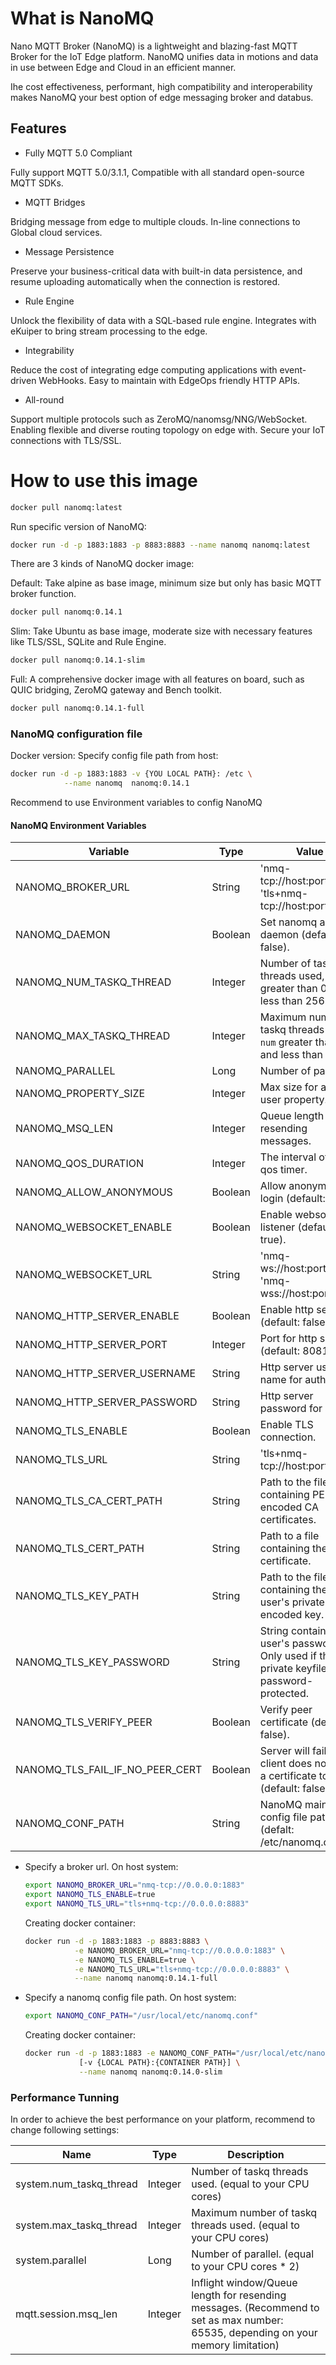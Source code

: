 # What is NanoMQ

Nano MQTT Broker (NanoMQ) is a lightweight and blazing-fast MQTT Broker for the IoT Edge platform. NanoMQ unifies data in motions and data in use between Edge and Cloud in an efficient manner.

Ihe cost effectiveness, performant, high compatibility and interoperability makes NanoMQ your best option of edge messaging broker and databus.

## Features

- Fully MQTT 5.0 Compliant

Fully support MQTT 5.0/3.1.1, Compatible with all standard open-source MQTT SDKs.

- MQTT Bridges

Bridging message from edge to multiple clouds. In-line connections to Global cloud services.

- Message Persistence

Preserve your business-critical data with built-in data persistence, and resume uploading automatically when the connection is restored.

- Rule Engine

Unlock the flexibility of data with a SQL-based rule engine. Integrates with eKuiper to bring stream processing to the edge. 

- Integrability

Reduce the cost of integrating edge computing applications with event-driven WebHooks. Easy to maintain with EdgeOps friendly HTTP APIs.

- All-round

Support multiple protocols such as ZeroMQ/nanomsg/NNG/WebSocket. Enabling flexible and diverse routing topology on edge with. Secure your IoT connections with TLS/SSL.

# How to use this image

```bash
docker pull nanomq:latest
```

Run specific version of NanoMQ:
```bash
docker run -d -p 1883:1883 -p 8883:8883 --name nanomq nanomq:latest
```
There are 3 kinds of NanoMQ docker image:

Default: Take alpine as base image, minimum size but only has basic MQTT broker function.

```bash
docker pull nanomq:0.14.1
```

Slim: Take Ubuntu as base image, moderate size with necessary features like TLS/SSL, SQLite and Rule Engine.

```bash
docker pull nanomq:0.14.1-slim
```


Full: A comprehensive docker image with all features on board, such as QUIC bridging, ZeroMQ gateway and Bench toolkit.

```bash
docker pull nanomq:0.14.1-full
```

### NanoMQ configuration file

Docker version:
  Specify config file path from host:

  ```bash
  docker run -d -p 1883:1883 -v {YOU LOCAL PATH}: /etc \
              --name nanomq  nanomq:0.14.1
  ```

Recommend to use Environment variables to config NanoMQ

#### NanoMQ Environment Variables 
| Variable | Type  | Value |
| ------------------------------------------------------------ |     ------------------------------------------------------------ | ------------------------------------------------------------ |
|NANOMQ_BROKER_URL |String | 'nmq-tcp://host:port', 'tls+nmq-tcp://host:port'|
|NANOMQ_DAEMON |Boolean | Set nanomq as daemon (default: false).|
|NANOMQ_NUM_TASKQ_THREAD | Integer | Number of taskq threads used, `num` greater than 0 and less than 256.|
|NANOMQ_MAX_TASKQ_THREAD | Integer | Maximum number of taskq threads used, `num` greater than 0 and less than 256.|
|NANOMQ_PARALLEL | Long | Number of parallel.|
|NANOMQ_PROPERTY_SIZE | Integer | Max size for a MQTT user property.|
|NANOMQ_MSQ_LEN | Integer | Queue length for resending messages.|
|NANOMQ_QOS_DURATION | Integer |  The interval of the qos timer.|
|NANOMQ_ALLOW_ANONYMOUS | Boolean | Allow anonymous login (default: true).|
|NANOMQ_WEBSOCKET_ENABLE | Boolean | Enable websocket listener (default: true).|
|NANOMQ_WEBSOCKET_URL | String | 'nmq-ws://host:port/path', 'nmq-wss://host:port/path' |
|NANOMQ_HTTP_SERVER_ENABLE | Boolean | Enable http server (default: false).|
|NANOMQ_HTTP_SERVER_PORT | Integer | Port for http server (default: 8081).|
|NANOMQ_HTTP_SERVER_USERNAME | String | Http server user name for auth.|
|NANOMQ_HTTP_SERVER_PASSWORD | String | Http server password for auth.|
|NANOMQ_TLS_ENABLE|Boolean|Enable TLS connection.|
|NANOMQ_TLS_URL| String | 'tls+nmq-tcp://host:port'.|
|NANOMQ_TLS_CA_CERT_PATH| String | Path to the file containing PEM-encoded CA certificates.|
|NANOMQ_TLS_CERT_PATH| String |  Path to a file containing the user certificate.|
|NANOMQ_TLS_KEY_PATH| String | Path to the file containing the user's private PEM-encoded key.|
|NANOMQ_TLS_KEY_PASSWORD| String |  String containing the user's password. Only used if the private keyfile is password-protected.|
|NANOMQ_TLS_VERIFY_PEER| Boolean | Verify peer certificate (default: false).|
|NANOMQ_TLS_FAIL_IF_NO_PEER_CERT| Boolean | Server will fail if the client does not have a certificate to send (default: false).|
|NANOMQ_CONF_PATH | String | NanoMQ main config file path (defalt: /etc/nanomq.conf).|


- Specify a broker url.
  On host system: 
  ```bash
  export NANOMQ_BROKER_URL="nmq-tcp://0.0.0.0:1883"
  export NANOMQ_TLS_ENABLE=true
  export NANOMQ_TLS_URL="tls+nmq-tcp://0.0.0.0:8883"
  ```
  Creating docker container:
  ```bash
  docker run -d -p 1883:1883 -p 8883:8883 \
             -e NANOMQ_BROKER_URL="nmq-tcp://0.0.0.0:1883" \
             -e NANOMQ_TLS_ENABLE=true \
             -e NANOMQ_TLS_URL="tls+nmq-tcp://0.0.0.0:8883" \
             --name nanomq nanomq:0.14.1-full
  ```

- Specify a nanomq config file path.
  On host system: 
  ```bash
  export NANOMQ_CONF_PATH="/usr/local/etc/nanomq.conf"
  ```
  Creating docker container:
  ```bash
  docker run -d -p 1883:1883 -e NANOMQ_CONF_PATH="/usr/local/etc/nanomq.conf" \
              [-v {LOCAL PATH}:{CONTAINER PATH}] \
              --name nanomq nanomq:0.14.0-slim
  ```
### Performance Tunning

In order to achieve the best performance on your platform, recommend to change following settings:

Name                               | Type          | Description
---------------------------------- | ------------- | ----------------------------------------------------------------------------------------------
system.num_taskq_thread            | Integer       | Number of taskq threads used. (equal to your CPU cores)
system.max_taskq_thread            | Integer       | Maximum number of taskq threads used. (equal to your CPU cores)
system.parallel                    | Long          | Number of parallel. (equal to your CPU cores * 2)
mqtt.session.msq_len               | Integer       | Inflight window/Queue length for resending messages. (Recommend to set as max number: 65535, depending on your memory limitation)
